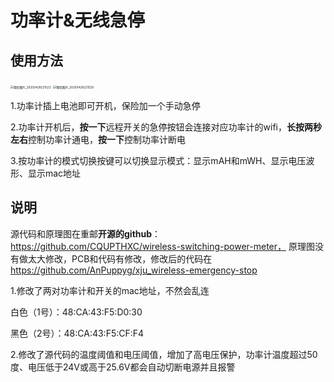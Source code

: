 # 功率计&无线急停

## 使用方法

<img src="功率计&无线急停.assets/微信图片_20250428221523-1745851802074-23.jpg" alt="微信图片_20250428221523" style="zoom:33%;" />

<img src="功率计&无线急停.assets/微信图片_20250428221529-1745909369241-4.jpg" alt="微信图片_20250428221529" style="zoom:33%;" />

1.功率计插上电池即可开机，保险加一个手动急停

2.功率计开机后，**按一下**远程开关的急停按钮会连接对应功率计的wifi，**长按两秒左右**控制功率计通电，**按一下**控制功率计断电

3.按功率计的模式切换按键可以切换显示模式：显示mAH和mWH、显示电压波形、显示mac地址

## 说明

源代码和原理图在重邮**开源的github**：https://github.com/CQUPTHXC/wireless-switching-power-meter， 原理图没有做太大修改，PCB和代码有修改，修改后的代码在 https://github.com/AnPuppyg/xju_wireless-emergency-stop

1.修改了两对功率计和开关的mac地址，不然会乱连

白色（1号）：48:CA:43:F5:D0:30

黑色（2号）：48:CA:43:F5:CF:F4

2.修改了源代码的温度阈值和电压阈值，增加了高电压保护，功率计温度超过50度、电压低于24V或高于25.6V都会自动切断电源并且报警
